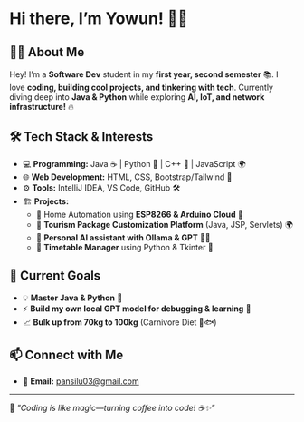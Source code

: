 # **Hi there, I’m Yowun!** 👋🚀

## 🧑‍💻 About Me
Hey! I’m a **Software Dev** student in my **first year, second semester** 📚. I love **coding, building cool projects, and tinkering with tech**. Currently diving deep into **Java & Python** while exploring **AI, IoT, and network infrastructure!** 🔥

## 🛠️ Tech Stack & Interests
- 💻 **Programming:** Java ☕ | Python 🐍 | C++ 🚀 | JavaScript 🌍
- 🌐 **Web Development:** HTML, CSS, Bootstrap/Tailwind 🎨
- ⚙️ **Tools:** IntelliJ IDEA, VS Code, GitHub 🛠️
- 🏗️ **Projects:**
  - 🔹 Home Automation using **ESP8266 & Arduino Cloud** 🤖
  - 🔹 **Tourism Package Customization Platform** (Java, JSP, Servlets) 🌍
  - 🔹 **Personal AI assistant with Ollama & GPT** 🤖💡
  - 🔹 **Timetable Manager** using Python & Tkinter 📅

## 🚀 Current Goals
- 💡 **Master Java & Python** 🧠
- ⚡ **Build my own local GPT model for debugging & learning** 🤖
- 📈 **Bulk up from 70kg to 100kg** (Carnivore Diet 🍗🐟)

## 📫 Connect with Me
- 💌 **Email:** pansilu03@gmail.com  

---
💙 *"Coding is like magic—turning coffee into code! ☕✨"*

